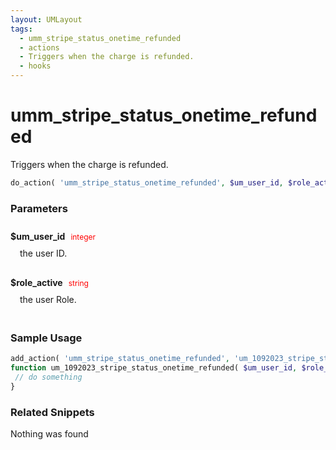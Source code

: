 ```yaml
---
layout: UMLayout
tags: 
  - umm_stripe_status_onetime_refunded
  - actions
  - Triggers when the charge is refunded.
  - hooks
---
```

# umm\_stripe\_status\_onetime\_refunded
Triggers when the charge is refunded.
``` php
do_action( 'umm_stripe_status_onetime_refunded', $um_user_id, $role_active )
```
<div class='hook-sep'></div>

### Parameters

<div style='padding: 10px 0px 10px;'>
<strong>$um_user_id</strong> <span style='color:red;font-size:12px;padding: 0px 5px 0px 5px' >integer</span>
<div style="margin-left:10px;padding: 10px 5px">the user ID.</div>
</div>
<div style='padding: 10px 0px 10px;'>
<strong>$role_active</strong> <span style='color:red;font-size:12px;padding: 0px 5px 0px 5px' >string</span>
<div style="margin-left:10px;padding: 10px 5px">the user Role.</div>
</div>
<div class='hook-sep'></div>



### Sample Usage

``` php
add_action( 'umm_stripe_status_onetime_refunded', 'um_1092023_stripe_status_onetime_refunded ', 10, 2 )
function um_1092023_stripe_status_onetime_refunded( $um_user_id, $role_active ){
 // do something
}
```
<div class='hook-sep'></div>



### Related Snippets

Nothing was found

